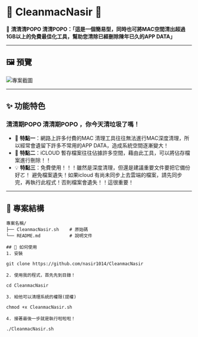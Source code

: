 # 🌟 **CleanmacNasir** 🌟

📌 **清清清POPO 清清POPO：「這是一個簡易型，同時也可將MAC空間清出超過1GB以上的免費最佳化工具，幫助您清除已經刪除陳年已久的APP DATA」**

---

## 🖼️ 預覽

![專案截圖]([https://i.imgur.com/gtyQwND.png])

---

## ✨ 功能特色
### 清清期POPO 清清期POPO ，你今天清垃圾了嗎！ 

- 🚀 **特點一**：網路上許多付費的MAC 清理工具往往無法進行MAC深度清理，所以經常會遺留下許多不常用的APP DATA，造成系統空間逐漸變大！
- 🎯 **特點二**：iCLOUD 暫存檔案往往佔據許多空間，藉由此工具，可以將佔存檔案進行刪除！！
- 💡 **特點三**：免費使用！！！雖然是深度清理，但還是建議重要文件要把它備份好ㄛ！ 避免檔案遺失！如果icloud 有尚未同步上去雲端的檔案，請先同步完，再執行此程式！否則檔案會遺失！！這很重要！

---

## 📂 專案結構

```plaintext
專案名稱/
├── CleanmacNasir.sh    # 原始碼
└── README.md           # 說明文件

## 🚀 如何使用
1. 安裝

git clone https://github.com/nasir1014/CleanmacNasir

2. 使用我的程式，首先先到目錄！

cd CleanmacNasir

3. 給他可以清理系統的權限(提權)

chmod +x CleanmacNasir.sh

4. 接著最後一步就是執行啦啦啦！

./CleanmacNasir.sh



